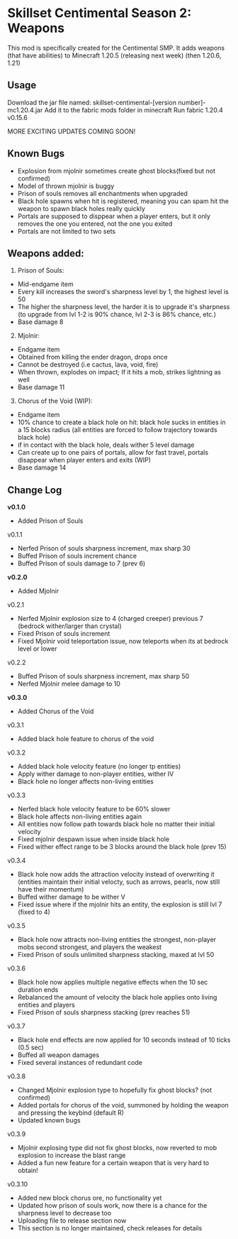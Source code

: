 # Skillset Centimental Season 2: Weapons

This mod is specifically created for the Centimental SMP. It adds weapons (that have abilities) to Minecraft 1.20.5 (releasing next week) (then 1.20.6, 1.21)


## Usage

Download the jar file named: skillset-centimental-[version number]-mc1.20.4.jar
Add it to the fabric mods folder in minecraft
Run fabric 1.20.4 v0.15.6

MORE EXCITING UPDATES COMING SOON!

## Known Bugs
- Explosion from mjolnir sometimes create ghost blocks(fixed but not confirmed)
- Model of thrown mjolnir is buggy
- Prison of souls removes all enchantments when upgraded
- Black hole spawns when hit is registered, meaning you can spam hit the weapon to spawn black holes really quickly
- Portals are supposed to disppear when a player enters, but it only removes the one you entered, not the one you exited
- Portals are not limited to two sets

##  Weapons added:

1. Prison of Souls:
- Mid-endgame item
- Every kill increases the sword's sharpness level by 1, the highest level is 50
- The higher the sharpness level, the harder it is to upgrade it's sharpness (to upgrade from lvl 1-2 is 90% chance, lvl 2-3 is 86% chance, etc.)
- Base damage 8

2. Mjolnir:
- Endgame item
- Obtained from killing the ender dragon, drops once
- Cannot be destroyed (i.e cactus, lava, void, fire)
- When thrown, explodes on impact; If it hits a mob, strikes lightning as well
- Base damage 11

3. Chorus of the Void (WIP):
- Endgame item
- 10% chance to create a black hole on hit: black hole sucks in entities in a 15 blocks radius (all entities are forced to follow trajectory towards black hole)
- if in contact with the black hole, deals wither 5 level damage
- Can create up to one pairs of portals, allow for fast travel, portals disappear when player enters and exits (WIP)
- Base damage 14

## Change Log
<strong>v0.1.0</strong>
-  Added Prison of Souls

v0.1.1
-  Nerfed Prison of souls sharpness increment, max sharp 30
-  Buffed Prison of souls increment chance
-  Buffed Prison of souls damage to 7 (prev 6)

<strong>v0.2.0</strong>
- Added Mjolnir

v0.2.1
- Nerfed Mjolnir explosion size to 4 (charged creeper) previous 7 (bedrock wither/larger than crystal)
- Fixed Prison of souls increment
- Fixed Mjolnir void teleportation issue, now teleports when its at bedrock level or lower

v0.2.2
- Buffed Prison of souls sharpness increment, max sharp 50
- Nerfed Mjolnir melee damage to 10

<strong>v0.3.0</strong>
- Added Chorus of the Void

v0.3.1
- Added black hole feature to chorus of the void

v0.3.2
- Added black hole velocity feature (no longer tp entities)
- Apply wither damage to non-player entities, wither IV
- Black hole no longer affects non-living entities

v0.3.3
- Nerfed black hole velocity feature to be 60% slower
- Black hole affects non-living entities again
- All entities now follow path towards black hole no matter their initial velocity
- Fixed mjolnir despawn issue when inside black hole
- Fixed wither effect range to be 3 blocks around the black hole (prev 15)

v0.3.4
- Black hole now adds the attraction velocity instead of overwriting it (entities maintain their initial velocty, such as arrows, pearls, now still have their momentum)
- Buffed wither damage to be wither V
- Fixed issue where if the mjolnir hits an entity, the explosion is still lvl 7 (fixed to 4)

v0.3.5
- Black hole now attracts non-living entities the strongest, non-player mobs second strongest, and players the weakest
- Fixed Prison of souls unlimited sharpness stacking, maxed at lvl 50

v0.3.6
- Black hole now applies multiple negative effects when the 10 sec duration ends
- Rebalanced the amount of velocity the black hole applies onto living entities and players
- Fixed Prison of souls sharpness stacking (prev reaches 51)

v0.3.7
- Black hole end effects are now applied for 10 seconds instead of 10 ticks (0.5 sec)
- Buffed all weapon damages
- Fixed several instances of redundant code

v0.3.8
- Changed Mjolnir explosion type to hopefully fix ghost blocks? (not confirmed)
- Added portals for chorus of the void, summoned by holding the weapon and pressing the keybind (default R)
- Updated known bugs

v0.3.9
- Mjolnir explosing type did not fix ghost blocks, now reverted to mob explosion to increase the blast range
- Added a fun new feature for a certain weapon that is very hard to obtain!

v0.3.10
- Added new block chorus ore, no functionality yet
- Updated how prison of souls work, now there is a chance for the sharpness level to decrease too
- Uploading file to release section now
- This section is no longer maintained, check releases for details
